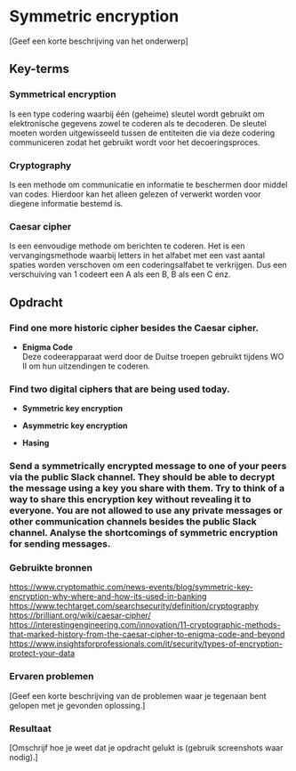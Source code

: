 # Symmetric encryption
[Geef een korte beschrijving van het onderwerp]

## Key-terms

### Symmetrical encryption  
Is een type codering waarbij één (geheime) sleutel wordt gebruikt om elektronische gegevens zowel te coderen als te decoderen. De sleutel moeten worden uitgewisseeld tussen de entiteiten die via deze codering communiceren zodat het gebruikt wordt voor het decoeringsproces.

### Cryptography  
Is een methode om communicatie en informatie te beschermen door middel van codes. Hierdoor kan het alleen gelezen of verwerkt worden voor diegene informatie bestemd is.

### Caesar cipher    
Is een eenvoudige methode om berichten te coderen. Het is een vervangingsmethode waarbij letters in het alfabet met een vast aantal spaties worden verschoven om een coderingsalfabet te verkrijgen. Dus een verschuiving van 1 codeert een A als een B, B als een C enz.

## Opdracht


### Find one more historic cipher besides the Caesar cipher.

* **Enigma Code**  
Deze codeerapparaat werd door de Duitse troepen gebruikt tijdens WO II om hun uitzendingen te coderen.

### Find two digital ciphers that are being used today. 
* **Symmetric key encryption**  


* **Asymmetric key encryption**  


* **Hasing**  




### Send a symmetrically encrypted message to one of your peers via the public Slack channel. They should be able to decrypt the message using a key you share with them. Try to think of a way to share this encryption key without revealing it to everyone. You are not allowed to use any private messages or other communication channels besides the public Slack channel. Analyse the shortcomings of symmetric encryption for sending messages.




### Gebruikte bronnen
https://www.cryptomathic.com/news-events/blog/symmetric-key-encryption-why-where-and-how-its-used-in-banking
https://www.techtarget.com/searchsecurity/definition/cryptography
https://brilliant.org/wiki/caesar-cipher/
https://interestingengineering.com/innovation/11-cryptographic-methods-that-marked-history-from-the-caesar-cipher-to-enigma-code-and-beyond
https://www.insightsforprofessionals.com/it/security/types-of-encryption-protect-your-data

### Ervaren problemen
[Geef een korte beschrijving van de problemen waar je tegenaan bent gelopen met je gevonden oplossing.]

### Resultaat
[Omschrijf hoe je weet dat je opdracht gelukt is (gebruik screenshots waar nodig).]

